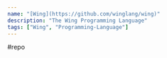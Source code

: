 ```yaml
---
name: "[Wing](https://github.com/winglang/wing)"
description: "The Wing Programming Language"
tags: ["Wing", "Programming-Language"]
---
```

#repo